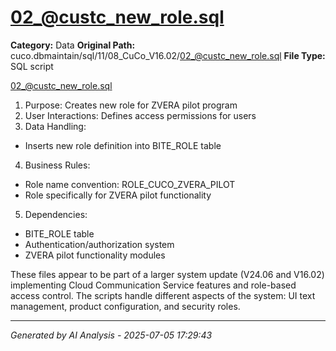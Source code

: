 # 02_@custc_new_role.sql

**Category:** Data
**Original Path:** cuco.dbmaintain/sql/11/08_CuCo_V16.02/02_@custc_new_role.sql
**File Type:** SQL script

02_@custc_new_role.sql
1. Purpose: Creates new role for ZVERA pilot program
2. User Interactions: Defines access permissions for users
3. Data Handling:
- Inserts new role definition into BITE_ROLE table
4. Business Rules:
- Role name convention: ROLE_CUCO_ZVERA_PILOT
- Role specifically for ZVERA pilot functionality
5. Dependencies:
- BITE_ROLE table
- Authentication/authorization system
- ZVERA pilot functionality modules

These files appear to be part of a larger system update (V24.06 and V16.02) implementing Cloud Communication Service features and role-based access control. The scripts handle different aspects of the system: UI text management, product configuration, and security roles.

---
*Generated by AI Analysis - 2025-07-05 17:29:43*
